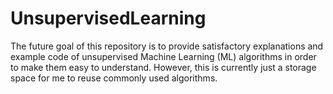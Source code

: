 # UnsupervisedLearning

The future goal of this repository is to provide satisfactory explanations and example code of unsupervised Machine Learning (ML) algorithms
in order to make them easy to understand. However, this is currently just a storage space for me to reuse commonly used algorithms.